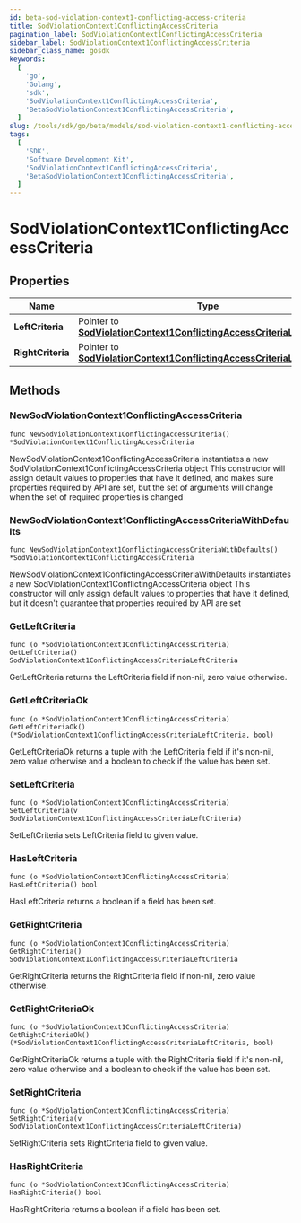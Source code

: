 ```yaml
---
id: beta-sod-violation-context1-conflicting-access-criteria
title: SodViolationContext1ConflictingAccessCriteria
pagination_label: SodViolationContext1ConflictingAccessCriteria
sidebar_label: SodViolationContext1ConflictingAccessCriteria
sidebar_class_name: gosdk
keywords:
  [
    'go',
    'Golang',
    'sdk',
    'SodViolationContext1ConflictingAccessCriteria',
    'BetaSodViolationContext1ConflictingAccessCriteria',
  ]
slug: /tools/sdk/go/beta/models/sod-violation-context1-conflicting-access-criteria
tags:
  [
    'SDK',
    'Software Development Kit',
    'SodViolationContext1ConflictingAccessCriteria',
    'BetaSodViolationContext1ConflictingAccessCriteria',
  ]
---
```


# SodViolationContext1ConflictingAccessCriteria

## Properties

| Name | Type | Description | Notes |
| --- | --- | --- | --- |
| **LeftCriteria** | Pointer to [**SodViolationContext1ConflictingAccessCriteriaLeftCriteria**](sod-violation-context1-conflicting-access-criteria-left-criteria) |  | [optional] |
| **RightCriteria** | Pointer to [**SodViolationContext1ConflictingAccessCriteriaLeftCriteria**](sod-violation-context1-conflicting-access-criteria-left-criteria) |  | [optional] |

## Methods

### NewSodViolationContext1ConflictingAccessCriteria

`func NewSodViolationContext1ConflictingAccessCriteria() *SodViolationContext1ConflictingAccessCriteria`

NewSodViolationContext1ConflictingAccessCriteria instantiates a new SodViolationContext1ConflictingAccessCriteria object This constructor will assign default values to properties that have it defined, and makes sure properties required by API are set, but the set of arguments will change when the set of required properties is changed

### NewSodViolationContext1ConflictingAccessCriteriaWithDefaults

`func NewSodViolationContext1ConflictingAccessCriteriaWithDefaults() *SodViolationContext1ConflictingAccessCriteria`

NewSodViolationContext1ConflictingAccessCriteriaWithDefaults instantiates a new SodViolationContext1ConflictingAccessCriteria object This constructor will only assign default values to properties that have it defined, but it doesn't guarantee that properties required by API are set

### GetLeftCriteria

`func (o *SodViolationContext1ConflictingAccessCriteria) GetLeftCriteria() SodViolationContext1ConflictingAccessCriteriaLeftCriteria`

GetLeftCriteria returns the LeftCriteria field if non-nil, zero value otherwise.

### GetLeftCriteriaOk

`func (o *SodViolationContext1ConflictingAccessCriteria) GetLeftCriteriaOk() (*SodViolationContext1ConflictingAccessCriteriaLeftCriteria, bool)`

GetLeftCriteriaOk returns a tuple with the LeftCriteria field if it's non-nil, zero value otherwise and a boolean to check if the value has been set.

### SetLeftCriteria

`func (o *SodViolationContext1ConflictingAccessCriteria) SetLeftCriteria(v SodViolationContext1ConflictingAccessCriteriaLeftCriteria)`

SetLeftCriteria sets LeftCriteria field to given value.

### HasLeftCriteria

`func (o *SodViolationContext1ConflictingAccessCriteria) HasLeftCriteria() bool`

HasLeftCriteria returns a boolean if a field has been set.

### GetRightCriteria

`func (o *SodViolationContext1ConflictingAccessCriteria) GetRightCriteria() SodViolationContext1ConflictingAccessCriteriaLeftCriteria`

GetRightCriteria returns the RightCriteria field if non-nil, zero value otherwise.

### GetRightCriteriaOk

`func (o *SodViolationContext1ConflictingAccessCriteria) GetRightCriteriaOk() (*SodViolationContext1ConflictingAccessCriteriaLeftCriteria, bool)`

GetRightCriteriaOk returns a tuple with the RightCriteria field if it's non-nil, zero value otherwise and a boolean to check if the value has been set.

### SetRightCriteria

`func (o *SodViolationContext1ConflictingAccessCriteria) SetRightCriteria(v SodViolationContext1ConflictingAccessCriteriaLeftCriteria)`

SetRightCriteria sets RightCriteria field to given value.

### HasRightCriteria

`func (o *SodViolationContext1ConflictingAccessCriteria) HasRightCriteria() bool`

HasRightCriteria returns a boolean if a field has been set.
